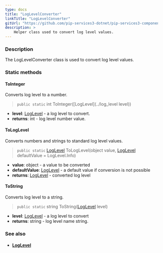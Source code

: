 ```yaml
---
type: docs
title: "LogLevelConverter"
linkTitle: "LogLevelConverter"
gitUrl: "https://github.com/pip-services3-dotnet/pip-services3-components-dotnet"
description: >
    Helper class used to convert log level values.
---
```


### Description

The LogLevelConverter class is used to convert log level values.

### Static methods

#### ToInteger
Converts log level to a number.

> `public static` int ToInteger([LogLevel](../log_level level))

- **level**: [LogLevel](../log_level) - a log level to convert.
- **returns**: int - log level number value.


#### ToLogLevel
Converts numbers and strings to standard log level values.

> `public static` [LogLevel](../log_level) ToLogLevel(object value, [LogLevel](../log_level) defaultValue = LogLevel.Info)

- **value**: object - a value to be converted
- **defaultValue**: [LogLevel](../log_level) - a default value if conversion is not possible
- **returns**: [LogLevel](../log_level) - converted log level


#### ToString
Converts log level to a string.

> `public static` string ToString([LogLevel](../log_level) level)

- **level**: [LogLevel](../log_level) - a log level to convert
- **returns**: string - log level name string.



### See also
- #### [LogLevel](../log_level)
